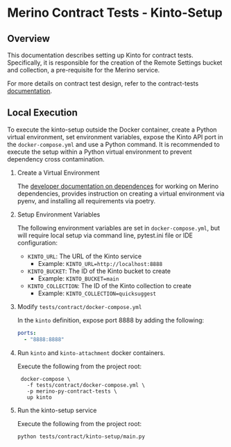 # Merino Contract Tests - Kinto-Setup

## Overview

This documentation describes setting up Kinto for contract tests.
Specifically, it is responsible for the creation of the Remote Settings bucket and
collection, a pre-requisite for the Merino service.

For more details on contract test design, refer to the contract-tests
[documentation][contract_tests_docs].

## Local Execution

To execute the kinto-setup outside the Docker container, create a Python virtual
environment, set environment variables, expose the Kinto API port in the
`docker-compose.yml` and use a Python command. It is recommended to execute the setup
within a Python virtual environment to prevent dependency cross contamination.

1. Create a Virtual Environment

    The [developer documentation on dependences][dependencies] for working on Merino dependencies, provides instruction on creating a virtual environment via pyenv, and installing all requirements via poetry.

2. Setup Environment Variables

    The following environment variables are set in `docker-compose.yml`, but will
    require local setup via command line, pytest.ini file or IDE configuration:
    * `KINTO_URL`: The URL of the Kinto service
      * Example: `KINTO_URL=http://localhost:8888`
    * `KINTO_BUCKET`: The ID of the Kinto bucket to create
      * Example: `KINTO_BUCKET=main`
    * `KINTO_COLLECTION`: The ID of the Kinto collection to create
      * Example: `KINTO_COLLECTION=quicksuggest`

3. Modify `tests/contract/docker-compose.yml`

    In the `kinto` definition, expose port 8888 by adding the following:
    ```yaml
    ports:
      - "8888:8888"
    ```

4. Run `kinto` and `kinto-attachment` docker containers.

   Execute the following from the project root:
   ```shell
    docker-compose \
      -f tests/contract/docker-compose.yml \
      -p merino-py-contract-tests \
      up kinto
   ```

5. Run the kinto-setup service

    Execute the following from the project root:
    ```shell
    python tests/contract/kinto-setup/main.py
    ```

[contract_tests_docs]: ./index.md
[dependencies]: ../../dev/dependencies.md
